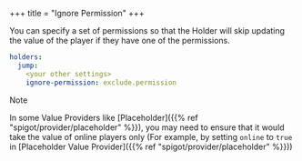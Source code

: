 +++
title = "Ignore Permission"
+++

You can specify a set of permissions so that the Holder will skip updating the value of the player if they have one of the permissions.

```yaml
holders:
  jump:
    <your other settings>
    ignore-permission: exclude.permission
```

> [!NOTE]
> In some Value Providers like [Placeholder]({{% ref "spigot/provider/placeholder" %}}), you may need to ensure that it would take the value of online players only (For example, by setting `online` to `true` in [Placeholder Value Provider]({{% ref "spigot/provider/placeholder" %}}))

